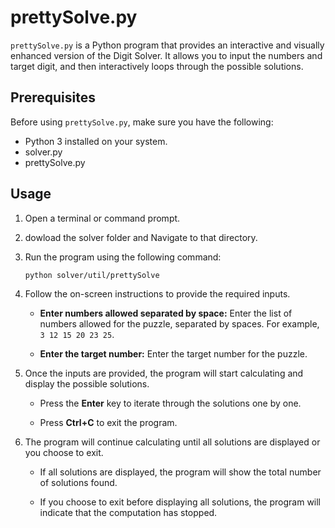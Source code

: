 # prettySolve.py

`prettySolve.py` is a Python program that provides an interactive and visually enhanced version of the Digit Solver. It allows you to input the numbers and target digit, and then interactively loops through the possible solutions.

## Prerequisites

Before using `prettySolve.py`, make sure you have the following:

- Python 3 installed on your system.
- solver.py
- prettySolve.py

## Usage

1. Open a terminal or command prompt.

2. dowload the solver folder and Navigate to that directory.

3. Run the program using the following command:

   ```bash
   python solver/util/prettySolve
   ```

4. Follow the on-screen instructions to provide the required inputs.

   - **Enter numbers allowed separated by space:** Enter the list of numbers allowed for the puzzle, separated by spaces. For example, `3 12 15 20 23 25`.

   - **Enter the target number:** Enter the target number for the puzzle.

5. Once the inputs are provided, the program will start calculating and display the possible solutions.

   - Press the **Enter** key to iterate through the solutions one by one.

   - Press **Ctrl+C** to exit the program.

6. The program will continue calculating until all solutions are displayed or you choose to exit.

   - If all solutions are displayed, the program will show the total number of solutions found.

   - If you choose to exit before displaying all solutions, the program will indicate that the computation has stopped.
